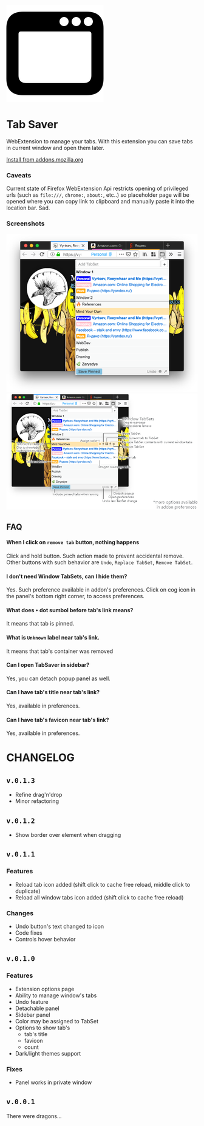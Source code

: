 ![Logo](ext/icons/icon.svg)

# Tab Saver

WebExtension to manage your tabs.
With this extension you can save tabs in current window and open them later.

[Install from addons.mozilla.org](https://addons.mozilla.org/en-US/firefox/addon/vyrtsev-tab-saver/)

### Caveats

Current state of Firefox WebExtension Api restricts opening of privileged urls (such as `file:///`, `chrome:`, `about:`, etc..) so placeholder page will be opened where you can copy link to clipboard and manually paste it into the location bar. Sad.

### Screenshots

![main](screenshots/main-assets/main.png)
![tabs](screenshots/main-assets/tabs.png)

## FAQ

#### When I click on `remove tab` button, nothing happens

Click and hold button. Such action made to prevent accidental remove. Other buttons with such behavior are `Undo`, `Replace TabSet`, `Remove TabSet`.

#### I don't need Window TabSets, can I hide them?

Yes. Such preference available in addon's preferences. Click on cog icon in the panel's bottom right corner, to access preferences.

#### What does `•` dot sumbol before tab's link means?

It means that tab is pinned.

#### What is `Unknown` label near tab's link.

It means that tab's container was removed

#### Can I open TabSaver in sidebar?

Yes, you can detach popup panel as well.

#### Can I have tab's title near tab's link?

Yes, available in preferences.

#### Can I have tab's favicon near tab's link?

Yes, available in preferences.

# CHANGELOG

## `v.0.1.3`

* Refine drag'n'drop
* Minor refactoring

## `v.0.1.2`

* Show border over element when dragging

## `v.0.1.1`
### Features

* Reload tab icon added (shift click to cache free reload, middle click to duplicate)
* Reload all window tabs icon added (shift click to cache free reload)

### Changes

* Undo button's text changed to icon
* Code fixes
* Controls hover behavior

## `v.0.1.0`
### Features

* Extension options page
* Ability to manage window's tabs
* Undo feature
* Detachable panel
* Sidebar panel
* Color may be assigned to TabSet
* Options to show tab's
  * tab's title
  * favicon
  * count
* Dark/light themes support

### Fixes

* Panel works in private window

## `v.0.0.1`

There were dragons...

